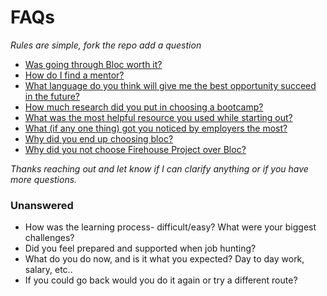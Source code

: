 # FAQs
_Rules are simple, fork the repo add a question_

- [Was going through Bloc worth it?](https://github.com/brianllamar/ama/blob/master/was-bloc-worth-it.md)
- [How do I find a mentor?](https://github.com/brianllamar/ama/blob/master/how-to-find-a-mentor.md)
- [What language do you think will give me the best opportunity succeed in the future?](https://github.com/brianllamar/ama/blob/master/best-language-to-succeed-in-the-future.md)
- [How much research did you put in choosing a bootcamp?](https://github.com/bdougie/ama/blob/master/why-bloc.md)
- [What was the most helpful resource you used while starting out?](https://github.com/brianllamar/ama/tree/master)
- [What (if any one thing) got you noticed by employers the most?](https://github.com/brianllamar/ama/blob/master/what-is-the-one-thing-that-got-you-noticed.md)
- [Why did you end up choosing bloc?](https://github.com/bdougie/ama/blob/master/why-bloc.md)
- [Why did you not choose Firehouse Project over Bloc?]()

_Thanks reaching out and let know if I can clarify anything or if you have more questions._

### Unanswered

- How was the learning process- difficult/easy? What were your biggest challenges?
- Did you feel prepared and supported when job hunting?
- What do you do now, and is it what you expected? Day to day work, salary, etc..
- If you could go back would you do it again or try a different route?
